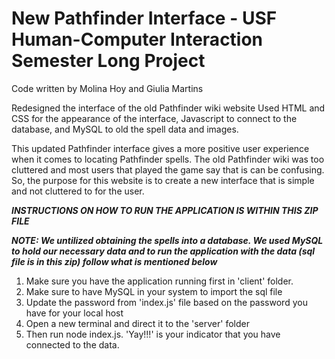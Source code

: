 # New Pathfinder Interface - USF Human-Computer Interaction Semester Long Project
Code written by Molina Hoy and Giulia Martins

Redesigned the interface of the old Pathfinder wiki website
Used HTML and CSS for the appearance of the interface, Javascript to connect to the database, and MySQL to old the spell data and images. 

This updated Pathfinder interface gives a more positive user experience when it comes to locating Pathfinder spells. The old Pathfinder wiki was too cluttered and most users that played the game say that is can be confusing. So, the purpose for this website is to create a new interface that is simple and not cluttered to for the user. 

***INSTRUCTIONS ON HOW TO RUN THE APPLICATION IS WITHIN THIS ZIP FILE***

***NOTE: We untilized obtaining the spells into a database. We used MySQL to hold our necessary data and to run the application with the data (sql file is in this zip) follow what is mentioned below***

1. Make sure you have the application running first in 'client' folder. 
2. Make sure to have MySQL in your system to import the sql file
3. Update the password from 'index.js' file based on the password you have for your local host 
3. Open a new terminal and direct it to the 'server' folder
4. Then run node index.js. 'Yay!!!' is your indicator that you have connected to the data. 
